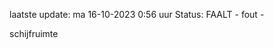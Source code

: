laatste update: 
ma 16-10-2023  0:56   uur 
Status: FAALT - fout - 
<div class="service R">schijfruimte</div>